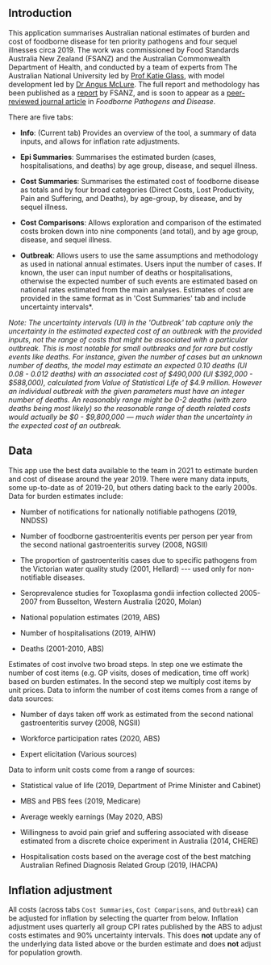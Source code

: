 
## Introduction

This application summarises Australian national estimates of burden and cost of foodborne disease for ten priority pathogens and four sequel illnesses circa 2019. The work was commissioned by Food Standards Australia New Zealand (FSANZ) and the Australian Commonwealth Department of Health, and conducted by a team of experts from The Australian National University led by [Prof Katie Glass](https://researchers.anu.edu.au/researchers/glass-ka), with model development led by [Dr Angus McLure](https://researchers.anu.edu.au/researchers/mclure-at). The full report and methodology has been published as a [report](https://www.foodstandards.gov.au/publications/Documents/ANU%20Foodborne%20Disease%20Final%20Report.pdf) by FSANZ, and is soon to appear as a [peer-reviewed journal article](https://home.liebertpub.com/publications/foodborne-pathogens-and-disease/108) in *Foodborne Pathogens and Disease*.

There are five tabs:

-   **Info**: (Current tab) Provides an overview of the tool, a summary of data inputs, and allows for inflation rate adjustments.

-   **Epi Summaries**: Summarises the estimated burden (cases, hospitalisations, and deaths) by age group, disease, and sequel illness.

-   **Cost Summaries**: Summarises the estimated cost of foodborne disease as totals and by four broad categories (Direct Costs, Lost Productivity, Pain and Suffering, and Deaths), by age-group, by disease, and by sequel illness.

-   **Cost Comparisons**: Allows exploration and comparison of the estimated costs broken down into nine components (and total), and by age group, disease, and sequel illness.

-   **Outbreak**: Allows users to use the same assumptions and methodology as used in national annual estimates. Users input the number of cases. If known, the user can input number of deaths or hospitalisations, otherwise the expected number of such events are estimated based on national rates estimated from the main analyses. Estimates of cost are provided in the same format as in 'Cost Summaries' tab and include uncertainty intervals*.

*Note: The uncertainty intervals (UI) in the 'Outbreak' tab capture only the uncertainty in the estimated expected cost of an outbreak with the provided inputs, not the range of costs that might be associated with a particular outbreak. This is most notable for small outbreaks and for rare but costly events like deaths. For instance, given the number of cases but an unknown number of deaths, the model may estimate an expected 0.10 deaths (UI 0.08 - 0.012 deaths) with an associated cost of \$490,000 (UI \$392,000 - \$588,000), calculated from Value of Statistical Life of $4.9 million. However an individual outbreak with the given parameters must have an integer number of deaths. An reasonably range might be 0-2 deaths (with zero deaths being most likely) so the reasonable range of death related costs would actually be \$0 - \$9,800,000 — much wider than the uncertainty in the expected cost of an outbreak.*

## Data

This app use the best data available to the team in 2021 to estimate burden and cost of disease around the year 2019. There were many data inputs, some up-to-date as of 2019-20, but others dating back to the early 2000s. Data for burden estimates include: 

-   Number of notifications for nationally notifiable pathogens (2019, NNDSS)

-   Number of foodborne gastroenteritis events per person per year from the second national gastroenteritis survey (2008, NGSII)

-   The proportion of gastroenteritis cases due to specific pathogens from the Victorian water quality study (2001, Hellard) --- used only for non-notifiable diseases.

-   Seroprevalence studies for Toxoplasma gondii infection collected 2005-2007 from Busselton, Western Australia (2020, Molan)

-   National population estimates (2019, ABS)

-   Number of hospitalisations (2019, AIHW)

-   Deaths (2001-2010, ABS)


Estimates of cost involve two broad steps. In step one we estimate the number of cost items (e.g. GP visits, doses of medication, time off work) based on burden estimates. In the second step we multiply cost items by unit prices. Data to inform the number of cost items comes from a range of data sources:

-   Number of days taken off work as estimated from the second national gastroenteritis survey (2008, NGSII)

-   Workforce participation rates (2020, ABS)

-   Expert elicitation (Various sources)

Data to inform unit costs come from a range of sources:

-   Statistical value of life (2019, Department of Prime Minister and Cabinet)

-   MBS and PBS fees (2019, Medicare)

-   Average weekly earnings (May 2020, ABS)

-   Willingness to avoid pain grief and suffering associated with disease estimated from a discrete choice experiment in Australia (2014, CHERE)

-   Hospitalisation costs based on the average cost of the best matching Australian Refined Diagnosis Related Group (2019, IHACPA)


## Inflation adjustment

All costs (across tabs `Cost Summaries`, `Cost Comparisons`, and `Outbreak`) can be adjusted for inflation by selecting the quarter from below. Inflation adjustment uses quarterly all group CPI rates published by the ABS to adjust costs estimates and 90% uncertainty intervals. This does **not** update any of the underlying data listed above or the burden estimate and does **not** adjust for population growth.
